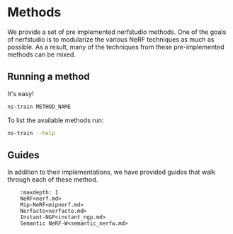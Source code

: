 # Methods

We provide a set of pre implemented nerfstudio methods. One of the goals of nerfstudio is to modularize the various NeRF techniques as much as possible. As a result, many of the techniques from these pre-implemented methods can be mixed.

## Running a method

It's easy!

```bash
ns-train METHOD_NAME
```

To list the available methods run:

```bash
ns-train --help
```

## Guides

In addition to their implementations, we have provided guides that walk through each of these method.

```{toctree}
    :maxdepth: 1
    NeRF<nerf.md>
    Mip-NeRF<mipnerf.md>
    Nerfacto<nerfacto.md>
    Instant-NGP<instant_ngp.md>
    Semantic NeRF-W<semantic_nerfw.md>
```
